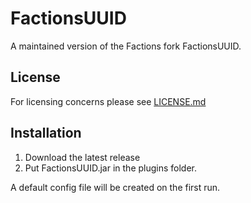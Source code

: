 # FactionsUUID
A maintained version of the Factions fork FactionsUUID.
 
## License
For licensing concerns please see [LICENSE.md](LICENSE.md)

## Installation
1. Download the latest release 
2. Put FactionsUUID.jar in the plugins folder.

A default config file will be created on the first run.
